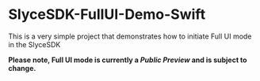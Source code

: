# SlyceSDK-FullUI-Demo-Swift

This is a very simple project that demonstrates how to initiate Full UI mode in the SlyceSDK

**Please note, Full UI mode is currently a _Public Preview_ and is subject to change.**
